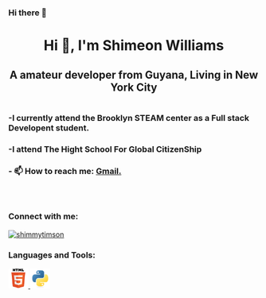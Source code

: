 ### Hi there 👋

<h1 align="center">Hi 👋, I'm Shimeon Williams</h1>
<h2 align="center">A amateur developer from Guyana, Living in New York City </h3>
<h1>
<h3> -I currently attend the Brooklyn STEAM center as a Full stack Developent student.<h3>
<h3> 
<h3>-I attend The Hight School For Global CitizenShip<h3>
- 📫 How to reach me:  <a href="swilliams4@brooklynsteamcenter.org">Gmail.</a>
<h3>
<br>
<h3 align="left">Connect with me:</h3>
<p align="left">
</p>
<a href="https://instagram.com/shimmytimson" target="blank"><img align="center" src="https://raw.githubusercontent.com/rahuldkjain/github-profile-readme-generator/master/src/images/icons/Social/instagram.svg" alt="shimmytimson" height="30" width="40" /></a>
</p>
<h3 align="left">Languages and Tools:</h3>
<p align="left"> <a href="https://www.w3.org/html/" target="_blank" rel="noreferrer"> <img src="https://raw.githubusercontent.com/devicons/devicon/master/icons/html5/html5-original-wordmark.svg" alt="html5" width="40" height="40"/> </a> <a href="https://www.python.org" target="_blank" rel="noreferrer"> <img src="https://raw.githubusercontent.com/devicons/devicon/master/icons/python/python-original.svg" alt="python" width="40" height="40"/> </a> </p>
<!--
**GummmyRice21/GummmyRice21** is a ✨ _special_ ✨ repository because its `README.md` (this file) appears on your GitHub profile.

Here are some ideas to get you started:

- 🔭 I’m currently working on ...
- 🌱 I’m currently learning ...
- 👯 I’m looking to collaborate on ...
- 🤔 I’m looking for help with ...
- 💬 Ask me about ...
- 📫 How to reach me: ...
- 😄 Pronouns: ...
- ⚡ Fun fact: ...
-->
